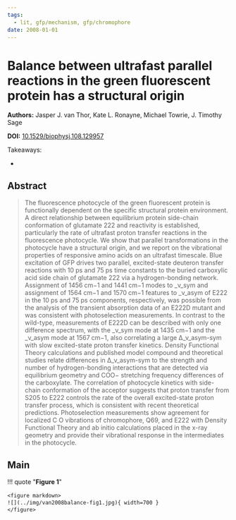 ```yaml
---
tags:
  - lit, gfp/mechanism, gfp/chromophore
date: 2008-01-01
---
```


# Balance between ultrafast parallel reactions in the green fluorescent protein has a structural origin

**Authors:** Jasper J. van Thor, Kate L. Ronayne, Michael Towrie, J. Timothy Sage

**DOI:** [10.1529/biophysj.108.129957](https://doi.org/10.1529/biophysj.108.129957)

<!-- more -->

Takeaways:

-

## Abstract

> The fluorescence photocycle of the green fluorescent protein is functionally dependent on the specific structural protein environment. A direct relationship between equilibrium protein side-chain conformation of glutamate 222 and reactivity is established, particularly the rate of ultrafast proton transfer reactions in the fluorescence photocycle. We show that parallel transformations in the photocycle have a structural origin, and we report on the vibrational properties of responsive amino acids on an ultrafast timescale. Blue excitation of GFP drives two parallel, excited-state deuteron transfer reactions with 10 ps and 75 ps time constants to the buried carboxylic acid side chain of glutamate 222 via a hydrogen-bonding network. Assignment of 1456 cm−1 and 1441 cm−1 modes to _ν_sym and assignment of 1564 cm−1 and 1570 cm−1 features to _ν_asym of E222 in the 10 ps and 75 ps components, respectively, was possible from the analysis of the transient absorption data of an E222D mutant and was consistent with photoselection measurements. In contrast to the wild-type, measurements of E222D can be described with only one difference spectrum, with the _ν_sym mode at 1435 cm−1 and the _ν_asym mode at 1567 cm−1, also correlating a large Δ_ν_asym-sym with slow excited-state proton transfer kinetics. Density Functional Theory calculations and published model compound and theoretical studies relate differences in Δ_ν_asym-sym to the strength and number of hydrogen-bonding interactions that are detected via equilibrium geometry and COO− stretching frequency differences of the carboxylate. The correlation of photocycle kinetics with side-chain conformation of the acceptor suggests that proton transfer from S205 to E222 controls the rate of the overall excited-state proton transfer process, which is consistent with recent theoretical predictions. Photoselection measurements show agreement for localized C O vibrations of chromophore, Q69, and E222 with Density Functional Theory and ab initio calculations placed in the x-ray geometry and provide their vibrational response in the intermediates in the photocycle.

## Main

!!! quote "**Figure 1**"

    <figure markdown>
    ![](../img/van2008balance-fig1.jpg){ width=700 }
    </figure>
